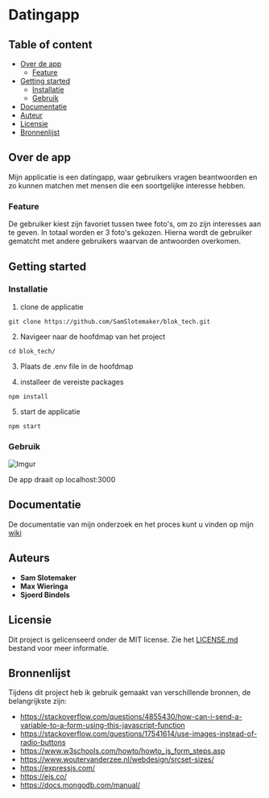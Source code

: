 ﻿# Datingapp

## Table of content
* [Over de app](#over-de-app)
  * [Feature](#feature)
* [Getting started](#getting-started)
  * [Installatie](#installatie)
  * [Gebruik](#gebruik)
* [Documentatie](#documentatie)
* [Auteur](#auteur)
* [Licensie](#licensie)
* [Bronnenlijst](#bronnenlijst)

## Over de app

Mijn applicatie is een datingapp, waar gebruikers vragen beantwoorden en zo kunnen matchen met mensen die een soortgelijke interesse hebben. 

### Feature
De gebruiker kiest zijn favoriet tussen twee foto's, om zo zijn interesses aan te geven. In totaal worden er 3 foto's gekozen. Hierna wordt de gebruiker gematcht met andere gebruikers waarvan de antwoorden overkomen.  

## Getting started
### Installatie
1. clone de applicatie 
```
git clone https://github.com/SamSlotemaker/blok_tech.git
```

2. Navigeer naar de hoofdmap van het project
```
cd blok_tech/
```
3. Plaats de .env file in de hoofdmap

4. installeer de vereiste packages
```
npm install
```
5. start de applicatie 
```
npm start
```

### Gebruik
![Imgur](https://i.imgur.com/Qp5ENiE.png)

De app draait op localhost:3000

## Documentatie
De documentatie van mijn onderzoek en het proces kunt u vinden op mijn [wiki](https://github.com/SamSlotemaker/blok_tech/wiki)

## Auteurs
* **Sam Slotemaker** 
* **Max Wieringa**
* **Sjoerd Bindels**

## Licensie
Dit project is gelicenseerd onder de MIT license. Zie het [LICENSE.md](LICENSE.md) bestand voor meer informatie.

## Bronnenlijst
Tijdens dit project heb ik gebruik gemaakt van verschillende bronnen, de belangrijkste zijn:
* https://stackoverflow.com/questions/4855430/how-can-i-send-a-variable-to-a-form-using-this-javascript-function
* https://stackoverflow.com/questions/17541614/use-images-instead-of-radio-buttons
* https://www.w3schools.com/howto/howto_js_form_steps.asp
* https://www.woutervanderzee.nl/webdesign/srcset-sizes/
* https://expressjs.com/
* https://ejs.co/
* https://docs.mongodb.com/manual/
